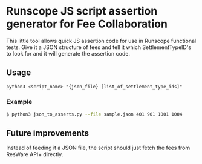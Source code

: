 # Runscope JS script assertion generator for Fee Collaboration
This little tool allows quick JS assertion code for use in Runscope functional tests. Give it a JSON structure of fees and tell it which SettlementTypeID's to look for and it will generate the assertion code.

## Usage
```
python3 <script_name> "{json_file} [list_of_settlement_type_ids]"
```

### Example
```bash
$ python3 json_to_asserts.py --file sample.json 401 901 1001 1004
```


## Future improvements
Instead of feeding it a JSON file, the script should just fetch the fees from ResWare API+ directly.
